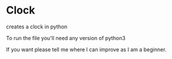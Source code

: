 # Clock
creates a clock in python

To run the file you'll need any version of python3

If you want please tell me where I can improve as I am a beginner.
